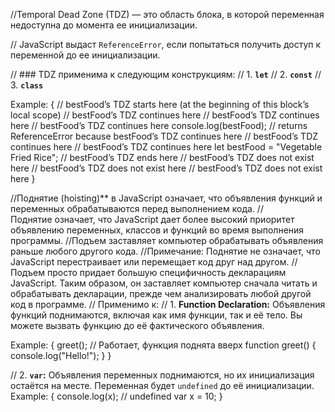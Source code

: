 //Temporal Dead Zone (TDZ) — это область блока, в которой переменная недоступна до момента ее инициализации.

// JavaScript выдаст `ReferenceError`, если попытаться получить доступ к переменной до ее инициализации.

// ### TDZ применима к следующим конструкциям:
// 1. **`let`**
// 2. **`const`**
// 3. **`class`**

Example: {
  // bestFood’s TDZ starts here (at the beginning of this block’s local scope)
  // bestFood’s TDZ continues here
  // bestFood’s TDZ continues here
  // bestFood’s TDZ continues here
  console.log(bestFood); // returns ReferenceError because bestFood’s TDZ continues here
  // bestFood’s TDZ continues here
  // bestFood’s TDZ continues here
  let bestFood = "Vegetable Fried Rice"; // bestFood’s TDZ ends here
  // bestFood’s TDZ does not exist here
  // bestFood’s TDZ does not exist here
  // bestFood’s TDZ does not exist here
}

//Поднятие (hoisting)** в JavaScript означает, что объявления функций и переменных обрабатываются перед выполнением кода.
//Поднятие означает, что JavaScript дает более высокий приоритет объявлению переменных, классов и функций во время выполнения программы.
//Подъем заставляет компьютер обрабатывать объявления раньше любого другого кода.
//Примечание: Поднятие не означает, что JavaScript перестраивает или перемещает код друг над другом.
//Подъем просто придает большую специфичность декларациям JavaScript. Таким образом, он заставляет компьютер сначала читать и обрабатывать декларации, прежде чем анализировать любой другой код в программе.
// Применимо к:
// 1. **Function Declaration:** Объявления функций поднимаются, включая как имя функции, так и её тело. Вы можете вызвать функцию до её фактического объявления.

Example: {
  greet(); // Работает, функция поднята вверх
  function greet() {
    console.log("Hello!");
  }
}

// 2. **`var`:** Объявления переменных поднимаются, но их инициализация остаётся на месте. Переменная будет `undefined` до её инициализации.
Example: {
  console.log(x); // undefined
  var x = 10;
}
